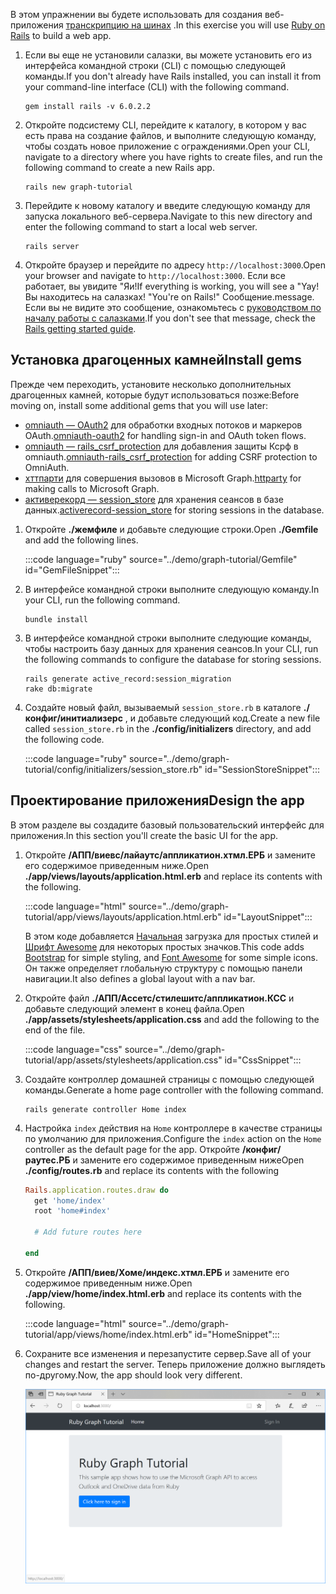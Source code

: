 <!-- markdownlint-disable MD002 MD041 -->

<span data-ttu-id="5b61a-101">В этом упражнении вы будете использовать для создания веб-приложения [транскрипцию на шинах](https://rubyonrails.org/) .</span><span class="sxs-lookup"><span data-stu-id="5b61a-101">In this exercise you will use [Ruby on Rails](https://rubyonrails.org/) to build a web app.</span></span>

1. <span data-ttu-id="5b61a-102">Если вы еще не установили салазки, вы можете установить его из интерфейса командной строки (CLI) с помощью следующей команды.</span><span class="sxs-lookup"><span data-stu-id="5b61a-102">If you don't already have Rails installed, you can install it from your command-line interface (CLI) with the following command.</span></span>

    ```Shell
    gem install rails -v 6.0.2.2
    ```

1. <span data-ttu-id="5b61a-103">Откройте подсистему CLI, перейдите к каталогу, в котором у вас есть права на создание файлов, и выполните следующую команду, чтобы создать новое приложение с ограждениями.</span><span class="sxs-lookup"><span data-stu-id="5b61a-103">Open your CLI, navigate to a directory where you have rights to create files, and run the following command to create a new Rails app.</span></span>

    ```Shell
    rails new graph-tutorial
    ```

1. <span data-ttu-id="5b61a-104">Перейдите к новому каталогу и введите следующую команду для запуска локального веб-сервера.</span><span class="sxs-lookup"><span data-stu-id="5b61a-104">Navigate to this new directory and enter the following command to start a local web server.</span></span>

    ```Shell
    rails server
    ```

1. <span data-ttu-id="5b61a-105">Откройте браузер и перейдите по адресу `http://localhost:3000`.</span><span class="sxs-lookup"><span data-stu-id="5b61a-105">Open your browser and navigate to `http://localhost:3000`.</span></span> <span data-ttu-id="5b61a-106">Если все работает, вы увидите "Яи!</span><span class="sxs-lookup"><span data-stu-id="5b61a-106">If everything is working, you will see a "Yay!</span></span> <span data-ttu-id="5b61a-107">Вы находитесь на салазках! "</span><span class="sxs-lookup"><span data-stu-id="5b61a-107">You're on Rails!"</span></span> <span data-ttu-id="5b61a-108">Сообщение.</span><span class="sxs-lookup"><span data-stu-id="5b61a-108">message.</span></span> <span data-ttu-id="5b61a-109">Если вы не видите это сообщение, ознакомьтесь с [руководством по началу работы с салазками](http://guides.rubyonrails.org/).</span><span class="sxs-lookup"><span data-stu-id="5b61a-109">If you don't see that message, check the [Rails getting started guide](http://guides.rubyonrails.org/).</span></span>

## <a name="install-gems"></a><span data-ttu-id="5b61a-110">Установка драгоценных камней</span><span class="sxs-lookup"><span data-stu-id="5b61a-110">Install gems</span></span>

<span data-ttu-id="5b61a-111">Прежде чем переходить, установите несколько дополнительных драгоценных камней, которые будут использоваться позже:</span><span class="sxs-lookup"><span data-stu-id="5b61a-111">Before moving on, install some additional gems that you will use later:</span></span>

- <span data-ttu-id="5b61a-112">[omniauth — OAuth2](https://github.com/omniauth/omniauth-oauth2) для обработки входных потоков и маркеров OAuth.</span><span class="sxs-lookup"><span data-stu-id="5b61a-112">[omniauth-oauth2](https://github.com/omniauth/omniauth-oauth2) for handling sign-in and OAuth token flows.</span></span>
- <span data-ttu-id="5b61a-113">[omniauth — rails_csrf_protection](https://github.com/cookpad/omniauth-rails_csrf_protection) для добавления защиты Ксрф в omniauth.</span><span class="sxs-lookup"><span data-stu-id="5b61a-113">[omniauth-rails_csrf_protection](https://github.com/cookpad/omniauth-rails_csrf_protection) for adding CSRF protection to OmniAuth.</span></span>
- <span data-ttu-id="5b61a-114">[хттпарти](https://github.com/jnunemaker/httparty) для совершения вызовов в Microsoft Graph.</span><span class="sxs-lookup"><span data-stu-id="5b61a-114">[httparty](https://github.com/jnunemaker/httparty) for making calls to Microsoft Graph.</span></span>
- <span data-ttu-id="5b61a-115">[активерекорд — session_store](https://github.com/rails/activerecord-session_store) для хранения сеансов в базе данных.</span><span class="sxs-lookup"><span data-stu-id="5b61a-115">[activerecord-session_store](https://github.com/rails/activerecord-session_store) for storing sessions in the database.</span></span>

1. <span data-ttu-id="5b61a-116">Откройте **./жемфиле** и добавьте следующие строки.</span><span class="sxs-lookup"><span data-stu-id="5b61a-116">Open **./Gemfile** and add the following lines.</span></span>

    :::code language="ruby" source="../demo/graph-tutorial/Gemfile" id="GemFileSnippet":::

1. <span data-ttu-id="5b61a-117">В интерфейсе командной строки выполните следующую команду.</span><span class="sxs-lookup"><span data-stu-id="5b61a-117">In your CLI, run the following command.</span></span>

    ```Shell
    bundle install
    ```

1. <span data-ttu-id="5b61a-118">В интерфейсе командной строки выполните следующие команды, чтобы настроить базу данных для хранения сеансов.</span><span class="sxs-lookup"><span data-stu-id="5b61a-118">In your CLI, run the following commands to configure the database for storing sessions.</span></span>

    ```Shell
    rails generate active_record:session_migration
    rake db:migrate
    ```

1. <span data-ttu-id="5b61a-119">Создайте новый файл, вызываемый `session_store.rb` в каталоге **./конфиг/инитиализерс** , и добавьте следующий код.</span><span class="sxs-lookup"><span data-stu-id="5b61a-119">Create a new file called `session_store.rb` in the **./config/initializers** directory, and add the following code.</span></span>

    :::code language="ruby" source="../demo/graph-tutorial/config/initializers/session_store.rb" id="SessionStoreSnippet":::

## <a name="design-the-app"></a><span data-ttu-id="5b61a-120">Проектирование приложения</span><span class="sxs-lookup"><span data-stu-id="5b61a-120">Design the app</span></span>

<span data-ttu-id="5b61a-121">В этом разделе вы создадите базовый пользовательский интерфейс для приложения.</span><span class="sxs-lookup"><span data-stu-id="5b61a-121">In this section you'll create the basic UI for the app.</span></span>

1. <span data-ttu-id="5b61a-122">Откройте **/АПП/виевс/лайаутс/аппликатион.хтмл.ЕРБ** и замените его содержимое приведенным ниже.</span><span class="sxs-lookup"><span data-stu-id="5b61a-122">Open **./app/views/layouts/application.html.erb** and replace its contents with the following.</span></span>

    :::code language="html" source="../demo/graph-tutorial/app/views/layouts/application.html.erb" id="LayoutSnippet":::

    <span data-ttu-id="5b61a-123">В этом коде добавляется [Начальная](http://getbootstrap.com/) загрузка для простых стилей и [Шрифт Awesome](https://fontawesome.com/) для некоторых простых значков.</span><span class="sxs-lookup"><span data-stu-id="5b61a-123">This code adds [Bootstrap](http://getbootstrap.com/) for simple styling, and [Font Awesome](https://fontawesome.com/) for some simple icons.</span></span> <span data-ttu-id="5b61a-124">Он также определяет глобальную структуру с помощью панели навигации.</span><span class="sxs-lookup"><span data-stu-id="5b61a-124">It also defines a global layout with a nav bar.</span></span>

1. <span data-ttu-id="5b61a-125">Откройте файл **./АПП/Ассетс/стилешитс/аппликатион.КСС** и добавьте следующий элемент в конец файла.</span><span class="sxs-lookup"><span data-stu-id="5b61a-125">Open **./app/assets/stylesheets/application.css** and add the following to the end of the file.</span></span>

    :::code language="css" source="../demo/graph-tutorial/app/assets/stylesheets/application.css" id="CssSnippet":::

1. <span data-ttu-id="5b61a-126">Создайте контроллер домашней страницы с помощью следующей команды.</span><span class="sxs-lookup"><span data-stu-id="5b61a-126">Generate a home page controller with the following command.</span></span>

    ```Shell
    rails generate controller Home index
    ```

1. <span data-ttu-id="5b61a-127">Настройка `index` действия на `Home` контроллере в качестве страницы по умолчанию для приложения.</span><span class="sxs-lookup"><span data-stu-id="5b61a-127">Configure the `index` action on the `Home` controller as the default page for the app.</span></span> <span data-ttu-id="5b61a-128">Откройте **/конфиг/раутес.РБ** и замените его содержимое приведенным ниже</span><span class="sxs-lookup"><span data-stu-id="5b61a-128">Open **./config/routes.rb** and replace its contents with the following</span></span>

    ```ruby
    Rails.application.routes.draw do
      get 'home/index'
      root 'home#index'

      # Add future routes here

    end
    ```

1. <span data-ttu-id="5b61a-129">Откройте **/АПП/виев/Хоме/индекс.хтмл.ЕРБ** и замените его содержимое приведенным ниже.</span><span class="sxs-lookup"><span data-stu-id="5b61a-129">Open **./app/view/home/index.html.erb** and replace its contents with the following.</span></span>

    :::code language="html" source="../demo/graph-tutorial/app/views/home/index.html.erb" id="HomeSnippet":::

1. <span data-ttu-id="5b61a-130">Сохраните все изменения и перезапустите сервер.</span><span class="sxs-lookup"><span data-stu-id="5b61a-130">Save all of your changes and restart the server.</span></span> <span data-ttu-id="5b61a-131">Теперь приложение должно выглядеть по-другому.</span><span class="sxs-lookup"><span data-stu-id="5b61a-131">Now, the app should look very different.</span></span>

    ![Снимок экрана с переработанной домашней страницей](./images/create-app-01.png)
